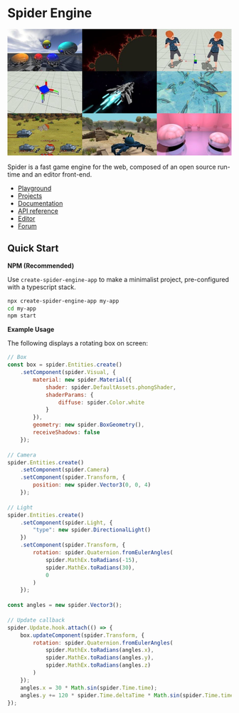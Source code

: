 Spider Engine
=============

![Thumbnails](https://raw.githubusercontent.com/aminere/spider-engine/master/docs/source/images/runtime.jpg)

Spider is a fast game engine for the web, composed of an open source run-time and an editor front-end.

* [Playground](https://playground.spiderengine.io)
* [Projects](https://spiderengine.io/projects)
* [Documentation](https://docs.spiderengine.io/) 
* [API reference](https://docs.spiderengine.io/api)
* [Editor](https://spiderengine.io/editor)
* [Forum](https://forum.spiderengine.io)

Quick Start
-----------

**NPM (Recommended)**

Use `create-spider-engine-app` to make a minimalist project, pre-configured with a typescript stack.

```bash
npx create-spider-engine-app my-app
cd my-app
npm start
```

**Example Usage**

The following displays a rotating box on screen:

```javascript
// Box
const box = spider.Entities.create()
    .setComponent(spider.Visual, {
        material: new spider.Material({
            shader: spider.DefaultAssets.phongShader,
            shaderParams: {
                diffuse: spider.Color.white
            }
        }),
        geometry: new spider.BoxGeometry(),
        receiveShadows: false
    });

// Camera
spider.Entities.create()
    .setComponent(spider.Camera)
    .setComponent(spider.Transform, {
        position: new spider.Vector3(0, 0, 4)
    });

// Light
spider.Entities.create()
    .setComponent(spider.Light, {
        "type": new spider.DirectionalLight()
    })
    .setComponent(spider.Transform, {
        rotation: spider.Quaternion.fromEulerAngles(
            spider.MathEx.toRadians(-15),
            spider.MathEx.toRadians(30),
            0
        )
    });

const angles = new spider.Vector3();

// Update callback
spider.Update.hook.attach(() => {
    box.updateComponent(spider.Transform, {
        rotation: spider.Quaternion.fromEulerAngles(
            spider.MathEx.toRadians(angles.x),
            spider.MathEx.toRadians(angles.y),
            spider.MathEx.toRadians(angles.z)
        )
    });
    angles.x = 30 * Math.sin(spider.Time.time);
    angles.y += 120 * spider.Time.deltaTime * Math.sin(spider.Time.time / 4);
});

```
